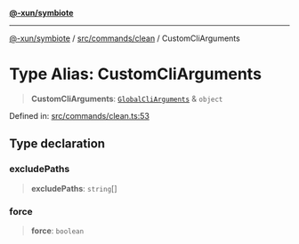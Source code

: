 [**@-xun/symbiote**](../../../../README.md)

***

[@-xun/symbiote](../../../../README.md) / [src/commands/clean](../README.md) / CustomCliArguments

# Type Alias: CustomCliArguments

> **CustomCliArguments**: [`GlobalCliArguments`](../../../configure/type-aliases/GlobalCliArguments.md) & `object`

Defined in: [src/commands/clean.ts:53](https://github.com/Xunnamius/symbiote/blob/4058415994948905c0e64092da29324812f36a24/src/commands/clean.ts#L53)

## Type declaration

### excludePaths

> **excludePaths**: `string`[]

### force

> **force**: `boolean`
